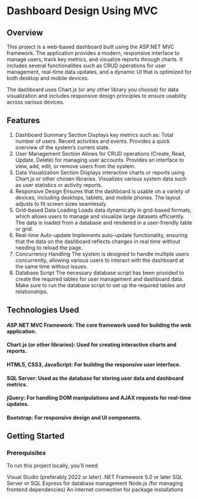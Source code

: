 # Dashboard Design Using MVC 
## Overview
This project is a web-based dashboard built using the ASP.NET MVC framework. The application provides a modern, responsive interface to manage users, track key metrics, and visualize reports through charts. It includes several functionalities such as CRUD operations for user management, real-time data updates, and a dynamic UI that is optimized for both desktop and mobile devices.

The dashboard uses Chart.js (or any other library you choose) for data visualization and includes responsive design principles to ensure usability across various devices.

## Features
1. Dashboard Summary Section
Displays key metrics such as:
Total number of users.
Recent activities and events.
Provides a quick overview of the system’s current state.
2. User Management Section
Allows for CRUD operations (Create, Read, Update, Delete) for managing user accounts.
Provides an interface to view, add, edit, or remove users from the system.
3. Data Visualization Section
Displays interactive charts or reports using Chart.js or other chosen libraries.
Visualizes various system data such as user statistics or activity reports.
4. Responsive Design
Ensures that the dashboard is usable on a variety of devices, including desktops, tablets, and mobile phones.
The layout adjusts to fit screen sizes seamlessly.
5. Grid-based Data Loading
Loads data dynamically in grid-based formats, which allows users to manage and visualize large datasets efficiently.
The data is loaded from a database and rendered in a user-friendly table or grid.
6. Real-time Auto-update
Implements auto-update functionality, ensuring that the data on the dashboard reflects changes in real time without needing to reload the page.
7. Concurrency Handling
The system is designed to handle multiple users concurrently, allowing various users to interact with the dashboard at the same time without issues.
8. Database Script
The necessary database script has been provided to create the required tables for user management and dashboard data.
Make sure to run the database script to set up the required tables and relationships.
## Technologies Used
#### ASP.NET MVC Framework: The core framework used for building the web application.
#### Chart.js (or other libraries): Used for creating interactive charts and reports.
#### HTML5, CSS3, JavaScript: For building the responsive user interface.
#### SQL Server: Used as the database for storing user data and dashboard metrics.
#### jQuery: For handling DOM manipulations and AJAX requests for real-time updates.
#### Bootstrap: For responsive design and UI components.
## Getting Started
### Prerequisites
To run this project locally, you'll need:

Visual Studio (preferably 2022 or later)
.NET Framework 5.0 or later
SQL Server or SQL Express for database management
Node.js (for managing frontend dependencies)
An internet connection for package installations
